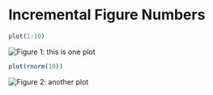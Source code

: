 # Incremental Figure Numbers




```{.r .chunk-source}
plot(1:10)
```

![Figure 1: this is one plot](http://db.yihui.name/knitr-examples/figure/070-caption-num-test-a-1.png)


```{.r .chunk-source}
plot(rnorm(10))
```

![Figure 2: another plot](http://db.yihui.name/knitr-examples/figure/070-caption-num-test-b-1.png)
